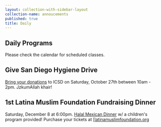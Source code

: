 ```yaml
---
layout: collection-with-sidebar-layout
collection-name: annoucements
published: true
title: Daily
---
```

## Daily Programs
Please check the calendar for scheduled classes.

## Give San Diego Hygiene Drive
[Bring your donations](http://www.icsd.org/events/hygiene-drive) to ICSD on Saturday, October 27th between 10am - 2pm. JzkumAllah khair!

## 1st Latina Muslim Foundation Fundraising Dinner
Saturday, December 8 at 6:00pm. [Halal Mexican Dinner](http://www.icsd.org/events/1st-latina-muslim-foundation-fundraising-dinner) w/ a children's program provided! Purchase your tickets at [[latinamuslimfoundation.org](http://www.latinamuslimfoundation.org) 
